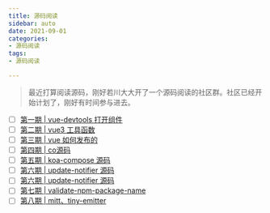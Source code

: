 ```yaml
---
title: 源码阅读
sidebar: auto
date: 2021-09-01
categories:
- 源码阅读
tags:
- 源码阅读

---
```


> 最近打算阅读源码，刚好若川大大开了一个源码阅读的社区群。社区已经开始计划了，刚好有时间参与进去。
>


+ [ ] [第一期 | vue-devtools 打开组件](https://www.yuque.com/ruochuan12/notice/p1)
+ [ ] [第二期 | vue3 工具函数](https://www.yuque.com/ruochuan12/notice/p2)
+ [ ] [第三期 |  vue 如何发布的](https://www.yuque.com/ruochuan12/notice/p3)
+ [ ] [第四期 |  co源码](https://www.yuque.com/ruochuan12/notice/p4)
+ [ ] [第五期 | koa-compose 源码](https://www.yuque.com/ruochuan12/notice/p5)
+ [ ] [第六期 | update-notifier 源码](https://www.yuque.com/ruochuan12/notice/p6)
+ [ ] [第六期 | update-notifier 源码](https://www.yuque.com/ruochuan12/notice/p6)
+ [ ] [第七期 | validate-npm-package-name](https://www.yuque.com/ruochuan12/notice/p7)
+ [ ] [第八期 | mitt、tiny-emitter](https://www.yuque.com/ruochuan12/notice/p8)
